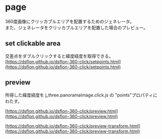 # page
360度画像にクリッカブルエリアを配置するためのジェネレータ。  
また、ジェネレータをクリッカブルエリアを配置した場合のプレビュー。

## set clickable area
交差点をダブルクリックすると緯度経度を取得できる。
[https://dsflon.github.io/dsflon-360-click/setpoints.html](https://dsflon.github.io/dsflon-360-click/setpoints.html)


## preview
所得した緯度経度を j_three.panoramaImage.click.js の "points"プロパティにわたす。

[https://dsflon.github.io/dsflon-360-click/preview.html](https://dsflon.github.io/dsflon-360-click/preview.html)

[https://dsflon.github.io/dsflon-360-click/preview-transform.html](https://dsflon.github.io/dsflon-360-click/preview-transform.html)
